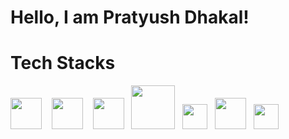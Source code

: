 <h1>Hello, I am Pratyush Dhakal!</h1>

<h1>Tech Stacks</h1>
<div style="align: center; gap: 10px;">
  
<a href="#"><img src="https://cdn.svgporn.com/logos/react.svg" style="width: 50px; "/></a> &nbsp;&nbsp;
<a href="#"><img src="https://cdn.svgporn.com/logos/javascript.svg" style="width: 50px;"/></a> &nbsp;&nbsp;
<a href="#"><img src="https://cdn.svgporn.com/logos/react-query-icon.svg" style="width: 50px;"/></a>&nbsp;&nbsp;
<a href="#"><img src="https://cdn.svgporn.com/logos/tailwindcss-icon.svg" style="width: 70px;"/></a>&nbsp;&nbsp;
<a href="#"><img src="https://cdn.svgporn.com/logos/css-3.svg" style="width: 40px;"/></a>&nbsp;&nbsp;
<a href="#"><img src="https://cdn.svgporn.com/logos/redux.svg" style="width: 50px;"/></a>&nbsp;&nbsp;
<a href="#"><img src="https://cdn.svgporn.com/logos/html-5.svg" style="width: 40px;"/></a>

</div>



